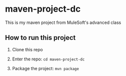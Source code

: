 # maven-project-dc

This is my maven project from MuleSoft's advanced class

## How to run this project

1. Clone this repo

2. Enter the repo: `cd maven-project-dc`

3. Package the project: `mvn package`